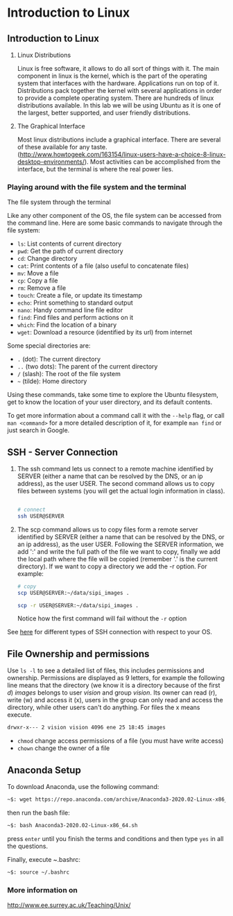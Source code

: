 # Introduction to Linux


## Introduction to Linux

1. Linux Distributions

   Linux is free software, it allows to do all sort of things with it. The main component in linux is the kernel, which is the part of the operating system that interfaces with the hardware. Applications run on top of it. 
   Distributions pack together the kernel with several applications in order to provide a complete operating system. There are hundreds of linux distributions available. In
   this lab we will be using Ubuntu as it is one of the largest, better supported, and user friendly distributions.


2. The Graphical Interface

   Most linux distributions include a graphical interface. There are several of these available for any taste.
   (http://www.howtogeek.com/163154/linux-users-have-a-choice-8-linux-desktop-environments/).
   Most activities can be accomplished from the interface, but the terminal is where the real power lies.

### Playing around with the file system and the terminal
The file system through the terminal

   Like any other component of the OS, the file system can be accessed from the command line. Here are some basic commands to navigate through the file system:

   - ``ls``: List contents of current directory
   - ``pwd``: Get the path of current directory
   - ``cd``: Change directory
   - ``cat``: Print contents of a file (also useful to concatenate files)
   - ``mv``: Move a file
   - ``cp``: Copy a file
   - ``rm``: Remove a file
   - ``touch``: Create a file, or update its timestamp
   - ``echo``: Print something to standard output
   - ``nano``: Handy command line file editor
   - ``find``: Find files and perform actions on it
   - ``which``: Find the location of a binary
   - ``wget``: Download a resource (identified by its url) from internet 

Some special directories are:
   - ``.`` (dot): The current directory
   -  ``..`` (two dots): The parent of the current directory
   -  ``/`` (slash): The root of the file system
   -  ``~`` (tilde):  Home directory
      
Using these commands, take some time to explore the Ubuntu filesystem, get to know the location of your user directory, and its default contents. 
   
To get more information about a command call it with the ``--help`` flag, or call ``man <command>`` for a more detailed description of it, for example ``man find`` or just search in Google.

   
## SSH - Server Connection

1. The ssh command lets us connect to a remote machine identified by SERVER (either a name that can be resolved by the DNS, or an ip address), as the user USER. The second command allows us to copy files between systems (you will get the actual login information in class).

   ```bash
   
   # connect
   ssh USER@SERVER
   ```

2. The scp command allows us to copy files form a remote server identified by SERVER (either a name that can be resolved by the DNS, or an ip address), as the user USER. Following the SERVER information, we add ':' and write the full path of the file we want to copy, finally we add the local path where the file will be copied (remember '.' is the current directory). If we want to copy a directory we add the -r option. For example:

   ```bash
   # copy 
   scp USER@SERVER:~/data/sipi_images .
   
   scp -r USER@SERVER:~/data/sipi_images .
   ```
   
   Notice how the first command will fail without the `-r` option

See [here](ssh.md) for different types of SSH connection with respect to your OS.

## File Ownership and permissions   

   Use ``ls -l`` to see a detailed list of files, this includes permissions and ownership.
   Permissions are displayed as 9 letters, for example the following line means that the directory (we know it is a directory because of the first *d*) *images* belongs to user *vision* and group *vision*. Its owner can read (r), write (w) and access it (x), users in the group can only read and access the directory, while other users can't do anything. For files the x means execute. 
   ```bash
   drwxr-x--- 2 vision vision 4096 ene 25 18:45 images
   ```
   
   -  ``chmod`` change access permissions of a file (you must have write access)
   -  ``chown`` change the owner of a file

## Anaconda Setup

   To download Anaconda, use the following command:
   ```bash
   ~$: wget https://repo.anaconda.com/archive/Anaconda3-2020.02-Linux-x86_64.sh
   ```
   then run the bash file:
   ```bash
   ~$: bash Anaconda3-2020.02-Linux-x86_64.sh
   ```
   press `enter` until you finish the terms and conditions and then type `yes` in all the questions. 
   
   Finally, execute ~.bashrc:
   ```bash
   ~$: source ~/.bashrc
   ``` 

### More information on

http://www.ee.surrey.ac.uk/Teaching/Unix/ 
